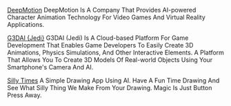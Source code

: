 
[DeepMotion](https://www.deepmotion.com/)
DeepMotion Is A Company That Provides AI-powered Character Animation Technology For Video Games And Virtual Reality Applications.

[G3DAI {Jedi}](https://g3d.ai/)
G3DAI (Jedi) Is A Cloud-based Platform For Game Development That Enables Game Developers To Easily Create 3D Animations, Physics Simulations, And Other Interactive Elements.
A Platform That Allows You To Create 3D Models Of Real-world Objects Using Your Smartphone's Camera And AI.

[Silly Times](http://www.elbo.ai)
A Simple Drawing App Using AI. Have A Fun Time Drawing And See What Silly Thing We Make From Your Drawing. Magic Is Just Button Press Away.

